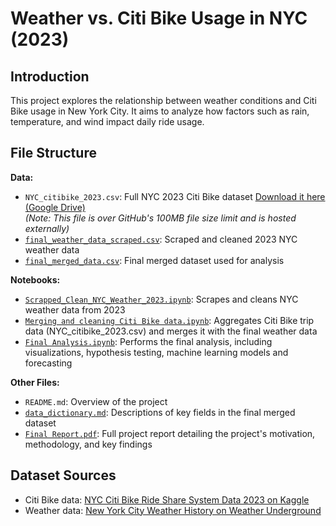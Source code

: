 # Weather vs. Citi Bike Usage in NYC (2023)

## Introduction
This project explores the relationship between weather conditions and Citi Bike usage in New York City. It aims to analyze how factors such as rain, temperature, and wind impact daily ride usage.

## File Structure
**Data:**  
  - `NYC_citibike_2023.csv`: Full NYC 2023 Citi Bike dataset
 [Download it here (Google Drive)](https://drive.google.com/file/d/1Z6TtwEiiS1gXGgsxzyYDBJkUAuh6GwNH/view?usp=sharing)  
  *(Note: This file is over GitHub's 100MB file size limit and is hosted externally)* 
- [`final_weather_data_scraped.csv`](Data/final_weather_data_scraped.csv): Scraped and cleaned 2023 NYC weather data  
- [`final_merged_data.csv`](Data/final_merged_data.csv): Final merged dataset used for analysis

**Notebooks:**  
- [`Scrapped_Clean_NYC_Weather_2023.ipynb`](Notebooks/Scrapped_Clean_NYC_Weather_2023.ipynb): Scrapes and cleans NYC weather data from 2023
- [`Merging and cleaning Citi Bike data.ipynb`](Notebooks/Merging%20and%20cleaning%20Citi%20Bike%20data.ipynb): Aggregates Citi Bike trip data (NYC_citibike_2023.csv) and merges it with the final weather data
- [`Final Analysis.ipynb`](Notebooks/Final%20Analysis.ipynb): Performs the final analysis, including visualizations, hypothesis testing, machine learning models and forecasting
  
**Other Files:**  
- `README.md`: Overview of the project  
- [`data_dictionary.md`](data_dictionary.md): Descriptions of key fields in the final merged dataset
- [`Final Report.pdf`](Final%20Report.pdf): Full project report detailing the project's motivation, methodology, and key findings
  
## Dataset Sources
- Citi Bike data: [NYC Citi Bike Ride Share System Data 2023 on Kaggle](https://www.kaggle.com/datasets/hassanabsar/nyc-citi-bike-ride-share-system-data-2023?resource=download)
- Weather data: [New York City Weather History on Weather Underground](https://www.wunderground.com/history/daily/us/ny/new-york-city/KLGA/date/2023-1-1)
